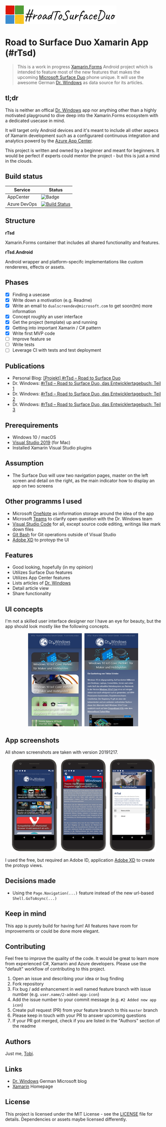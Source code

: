 ![#rTsd Logo](docs/logo-small.png)

# Road to Surface Duo Xamarin App (#rTsd)
> This is a work in progress [Xamarin.Forms](https://dotnet.microsoft.com/apps/xamarin) Android project which is intended to feature most of the new features that makes the upcoming [Microsoft Surface Duo](https://www.microsoft.com/en-us/surface/devices/surface-duo) phone unique. It will use the awesome German [Dr. Windows](https://www.drwindows.de)  as data source for its articles.

## tl;dr
This is neither an offical [Dr. Windows](https://www.drwindows.de) app nor anything other than a highly motivated playground to dive deep into the Xamarin.Forms ecosystem with a dedicated usecase in mind.

It will target only Android devices and it's meant to include all other aspecs of Xamarin development such as a configurared continuous integration and analytics powerd by the [Azure App Center](https://azure.microsoft.com/en-us/services/app-center/).

This project is written and owned by a beginner and meant for beginners. It would be perfect if experts could mentor the project - but this is just a mind in the clouds.

## Build status

|Service|Status|
|-------|------|
|AppCenter|![Badge](https://build.appcenter.ms/v0.1/apps/b0ad7c4c-b7c3-4fa3-b969-c840e9affc22/branches/master/badge)
|Azure DevOps|[![Build Status](https://dev.azure.com/tscholze/RoadToSurfaceDuo%20Android/_apis/build/status/tscholze.xamarin-road-to-surface-duo?branchName=master)](https://dev.azure.com/tscholze/RoadToSurfaceDuo%20Android/_build/latest?definitionId=9&branchName=master)

## Structure

**rTsd**

Xamarin.Forms container that includes all shared functionality and features.

**rTsd.Android**

Android wrapper and platform-specifc implementations like custom rendereres, effects or assets.

## Phases

- [x] Finding a usecase
- [x] Write down a motivation (e.g. Readme)
- [x] Write an email to `dualscreendev@microsoft.com` to get soon(tm) more information
- [x] Concept roughly an user interface
- [x] Get the project (template) up and running
- [x] Getting into important Xamarin / C# pattern
- [x] Write first MVP code
- [ ] Improve feature se
- [ ] Write tests
- [ ] Leverage CI with tests and test deployment

## Publications

- Personal Blog: [[Projekt] #rTsd – Road to Surface Duo](https://tscholze.uber.space/2019/11/30/projekt-rtsd-road-to-surface-duo/)
- Dr. Windows: [#rTsd – Road to Surface Duo, das Entwicklertagebuch: Teil 1](https://www.drwindows.de/news/rtsd-road-to-surface-duo-das-entwicklertagebuch-teil-1)
- Dr. Windows: [#rTsd – Road to Surface Duo, das Entwicklertagebuch: Teil 2](https://www.drwindows.de/news/road-to-surface-duo-das-entwicklertagebuch-teil-2)
- Dr. Windows: [#rTsd – Road to Surface Duo, das Entwicklertagebuch: Teil 3](https://www.drwindows.de/news/rtsd-road-to-surface-duo-das-entwicklertagebuch-teil-3)

## Prerequirements
- Windows 10 / macOS 
- [Visual Studio 2019](https://visualstudio.microsoft.com/) (for Mac)
- Installed Xamarin Visual Studio plugins

## Assumption

- The Surface Duo will usw two navigation pages, master on the left screen and detail on the right, as the main indicator how to display an app on two screens

## Other programms I used
- Microsoft [OneNote](https://www.onenote.com/) as information storage around the idea of the app
- Microsoft [Teams](https://products.office.com/en-US/microsoft-teams/group-chat-software) to clarify open question with the Dr. Windows team
- [Visual Studio Code](https://code.visualstudio.com/) for all, except source code editing, writings like mark down files
- [Git Bash](https://git-scm.com/downloads) for Git operations outside of Visual Studio
- [Adobe XD](https://www.adobe.com/de/products/xd.html) to protoyp the UI

## Features
- Good looking, hopefully (in my opinion)
- Utilizes Surface Duo features
- Utilizes App Center features
- Lists articles of [Dr. Windows](https://www.drwindows.de) 
- Detail article view
- Share functionality

## UI concepts
I'm not a skilled user interface designer nor I have an eye for beauty, but the app should look mostly like the following concepts.

<center><img src="docs/ui-protoypes.png" height="300" /></center>

## App screenshots
All shown screenshots are taken with version 20191217.

<center><img src="docs/ui-app.png" height="300" /></center>

I used the free, but required an Adobe ID, application [Adobe XD](https://www.adobe.com/de/products/xd.html) to create the protoyp views.

## Decisions made 
- Using the `Page.Navigation(...)` feature instead of the new url-based `Shell.GoToAsync(...)`

## Keep in mind
This app is purely build for having fun! All features have room for improvements or could be done more elegant.

## Contributing
Feel free to improve the quality of the code. It would be great to learn more from experienced C#, Xamarin and Azure developers.
Please use the "default" workflow of contributing to this project.
1. Open an issue and describing your idea or bug finding
1. Fork repository
1. Fix bug / add enhancement in well named feature branch with issue number (e.g. `user.name/2-added-app-icon`)
1. Add the issue number to your commit message (e.g. `#2 Added new app icon`)
1. Create pull request (PR) from your feature branch to this `master` branch 
1. Please keep in touch with your PR to answer upcoming questions
1. If your PR got merged, check if you are listed in the "Authors" section of the readme

## Authors
Just me, [Tobi]([https://tscholze.github.io).

## Links
- [Dr. Windows](https://www.drwindows.de) German Microsoft blog
- [Xamarin](https://dotnet.microsoft.com/apps/xamarin) Homepage


## License
This project is licensed under the MIT License - see the [LICENSE](LICENSE) file for details.
Dependencies or assets maybe licensed differently.
